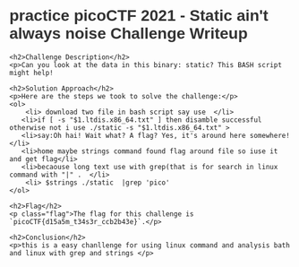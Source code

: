 
<!DOCTYPE html>
<html>
<head>
    <style>
        body {
            font-family: Arial, sans-serif;
        }
        h1 {
            color: #333;
        }
        h2 {
            color: #666;
        }
        p {
            color: #999;
        }
        .flag {
            color: red;
            font-weight: bold;
        }
    </style>
</head>
<body>
    <h1>practice picoCTF 2021 - Static ain't always noise Challenge Writeup</h1>

    <h2>Challenge Description</h2>
    <p>Can you look at the data in this binary: static? This BASH script might help!

</p>

    <h2>Solution Approach</h2>
    <p>Here are the steps we took to solve the challenge:</p>
    <ol>
        <li> download two file in bash script say use  </li>
       <li>if [ -s "$1.ltdis.x86_64.txt" ] then disamble successful otherwise not i use ./static -s "$1.ltdis.x86_64.txt" >
       <li>say:Oh hai! Wait what? A flag? Yes, it's around here somewhere!</li>
       <li>home maybe strings command found flag around file so iuse it and get flag</li>
       <li>becaouse long text use with grep(that is for search in linux command with "|" .  </li>
        <li> $strings ./static  |grep 'pico'
    </ol>

    <h2>Flag</h2>
    <p class="flag">The flag for this challenge is `picoCTF{d15a5m_t34s3r_ccb2b43e}`.</p>

    <h2>Conclusion</h2>
    <p>this is a easy chanllenge for using linux command and analysis bath and linux with grep and strings </p>
</body>
</html>
